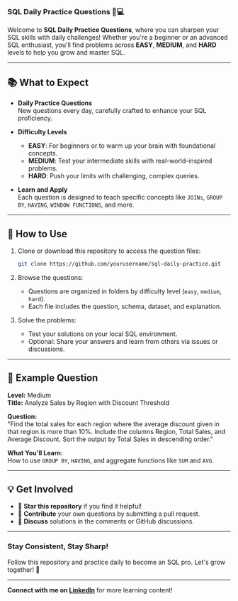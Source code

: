 ### SQL Daily Practice Questions 🧠💻  

Welcome to **SQL Daily Practice Questions**, where you can sharpen your SQL skills with daily challenges! Whether you're a beginner or an advanced SQL enthusiast, you'll find problems across **EASY**, **MEDIUM**, and **HARD** levels to help you grow and master SQL.

---

## 📚 What to Expect  

- **Daily Practice Questions**  
  New questions every day, carefully crafted to enhance your SQL proficiency.  

- **Difficulty Levels**  
  - **EASY**: For beginners or to warm up your brain with foundational concepts.  
  - **MEDIUM**: Test your intermediate skills with real-world-inspired problems.  
  - **HARD**: Push your limits with challenging, complex queries.  

- **Learn and Apply**  
  Each question is designed to teach specific concepts like `JOINs`, `GROUP BY`, `HAVING`, `WINDOW FUNCTIONS`, and more.

---

## 🚀 How to Use  

1. Clone or download this repository to access the question files:  
   ```bash
   git clone https://github.com/yourusername/sql-daily-practice.git
   ```  

2. Browse the questions:  
   - Questions are organized in folders by difficulty level (`easy`, `medium`, `hard`).  
   - Each file includes the question, schema, dataset, and explanation.  

3. Solve the problems:  
   - Test your solutions on your local SQL environment.  
   - Optional: Share your answers and learn from others via issues or discussions.  

---

## 📌 Example Question  

**Level:** Medium  
**Title:** Analyze Sales by Region with Discount Threshold  

**Question:**  
"Find the total sales for each region where the average discount given in that region is more than 10%. Include the columns Region, Total Sales, and Average Discount. Sort the output by Total Sales in descending order."  

**What You'll Learn:**  
How to use `GROUP BY`, `HAVING`, and aggregate functions like `SUM` and `AVG`.

---

## 💡 Get Involved  

- 🌟 **Star this repository** if you find it helpful!  
- 📝 **Contribute** your own questions by submitting a pull request.  
- 💬 **Discuss** solutions in the comments or GitHub discussions.

---

### Stay Consistent, Stay Sharp!  
Follow this repository and practice daily to become an SQL pro. Let's grow together! 🎯  

---  

**Connect with me on [LinkedIn](https://www.linkedin.com/in/sajidshaikh-dataanalyst/)** for more learning content!  
